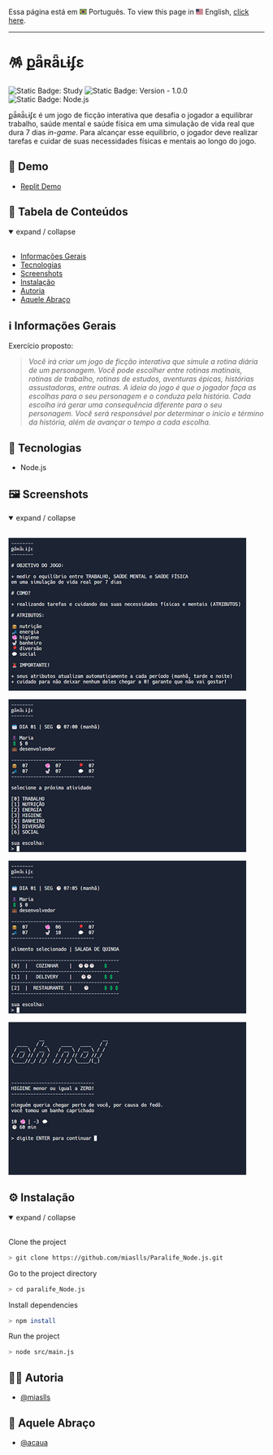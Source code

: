 Essa página está em <img src="assets/img/flag-pt-br.png" width="14" alt="Português"> Português.
To view this page in <img src="assets/img/flag-en.png" width="14" alt="English"> English, [click here](./README.md).

---

# 🪅 քǟʀǟʟɨʄɛ

![Static Badge: Study](https://img.shields.io/badge/study-blue)
![Static Badge: Version - 1.0.0](https://img.shields.io/badge/version-1.0.0-green)
![Static Badge: Node.js](https://img.shields.io/badge/Node.js-5a5a5a?logo=nodedotjs)

քǟʀǟʟɨʄɛ é um jogo de ficção interativa que desafia o jogador a equilibrar trabalho, saúde mental e saúde física em uma simulação de vida real que dura 7 dias _in-game_. Para alcançar esse equilíbrio, o jogador deve realizar tarefas e cuidar de suas necessidades físicas e mentais ao longo do jogo.

## 🔗 Demo

- [Replit Demo](https://replit.com/@miaslls/Paralife-Demo?v=1)

## 🟰 Tabela de Conteúdos

<details open>
<summary>expand / collapse</summary>
&nbsp;

- [Informações Gerais](#ℹ️-informações-gerais)
- [Tecnologias](#-tecnologias)
- [Screenshots](#%EF%B8%8F-screenshots)
- [Instalação](#%EF%B8%8F-instalação)
- [Autoria](#-autoria)
- [Aquele Abraço](#-aquele-abraço)

</details>

## ℹ️ Informações Gerais

Exercício proposto:

> _Você irá criar um jogo de ficção interativa que simule a rotina diária de um personagem. Você pode escolher entre rotinas matinais, rotinas de trabalho, rotinas de estudos, aventuras épicas, histórias assustadoras, entre outras. A ideia do jogo é que o jogador faça as escolhas para o seu personagem e o conduza pela história. Cada escolha irá gerar uma consequência diferente para o seu personagem. Você será responsável por determinar o inicio e término da história, além de avançar o tempo a cada escolha._

## 🧮 Tecnologias

- Node.js

## 🖼️ Screenshots

<details open>
<summary>expand / collapse</summary>
&nbsp;

![Paralife App Screenshot](assets/img/screenshot-01.gif)

![Paralife App Screenshot](assets/img/screenshot-02.gif)

![Paralife App Screenshot](assets/img/screenshot-03.gif)

![Paralife App Screenshot](assets/img/screenshot-04.gif)

</details>

## ⚙️ Instalação

<details open>
<summary>expand / collapse</summary>
&nbsp;

Clone the project

```bash
> git clone https://github.com/miaslls/Paralife_Node.js.git
```

Go to the project directory

```bash
> cd paralife_Node.js
```

Install dependencies

```bash
> npm install
```

Run the project

```bash
> node src/main.js
```

</details>

## 👩‍💻 Autoria

- [@miaslls](https://www.github.com/miaslls)

## 🫶 Aquele Abraço

- [@acaua](https://github.com/acaua)
